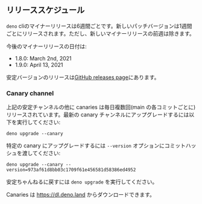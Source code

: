 <!-- ## Release Schedule -->
## リリーススケジュール

<!--
A new minor release for the `deno` cli is released every 6 weeks. A new patch
version is released weekly, except in the week before a new minor release.
-->
`deno` cliのマイナーリリースは6週間ごとです。新しいパッチバージョンは1週間ごとにリリースされます。ただし、新しいマイナーリリースの前週は除きます。

<!-- The release dates for the upcoming minor releases are: -->
今後のマイナーリリースの日付は:

- 1.8.0: March 2nd, 2021
- 1.9.0: April 13, 2021

<!--
Stable releases can be found on the
[GitHub releases page](https://github.com/denoland/deno/releases).
-->
安定バージョンのリリースは[GitHub releases page](https://github.com/denoland/deno/releases)にあります。

### Canary channel

<!--
In addition to the stable channel described above, canaries are released
multiple times daily (for each commit on main). You can upgrade to the latest
canary release by running:
-->
上記の安定チャンネルの他に canaries は毎日複数回(main の各コミットごとに)リリースされています。最新の canary チャンネルにアップグレードするには以下を実行してください:

```
deno upgrade --canary
```

<!-- To update to a specific canary, pass the commit hash in the `--version` option: -->
特定の canary にアップグレードするには `--version` オプションにコミットハッシュを渡してください:

```
deno upgrade --canary --version=973af61d8bb03c1709f61e456581d58386ed4952
```

<!-- To switch back to the stable channel, run `deno upgrade`. -->
安定ちゃんねるに戻すには `deno upgrade` を実行してください。

<!-- Canaries can be downloaded from https://dl.deno.land. -->
Canaries は https://dl.deno.land からダウンロードできます。
